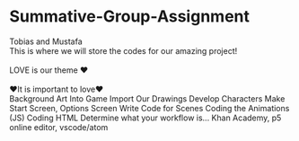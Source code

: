 # Summative-Group-Assignment
Tobias and Mustafa
<br>This is where we will store the codes for our amazing project!<br>
<br>LOVE is our theme ❤<br>
<br>❤It is important to love❤<br>
Background Art Into Game
Import Our Drawings
Develop Characters
Make Start Screen, Options Screen
Write Code for Scenes
Coding the Animations (JS)
Coding HTML
Determine what your workflow is... Khan Academy, p5 online editor, vscode/atom


